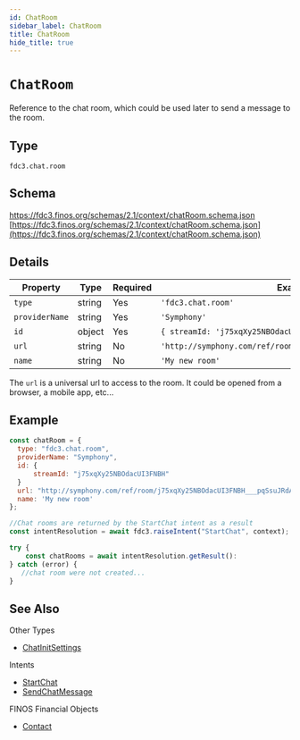 ```yaml
---
id: ChatRoom
sidebar_label: ChatRoom
title: ChatRoom
hide_title: true
---
```

# `ChatRoom`

Reference to the chat room, which could be used later to send a message to the room.

## Type

`fdc3.chat.room`

## Schema

https://fdc3.finos.org/schemas/2.1/context/chatRoom.schema.json [https://fdc3.finos.org/schemas/2.1/context/chatRoom.schema.json](https://fdc3.finos.org/schemas/2.1/context/chatRoom.schema.json)

## Details

| Property    | Type    | Required | Example Value     |
|-------------|---------|----------|-------------------|
| `type`      | string  | Yes      | `'fdc3.chat.room'`  |
| `providerName`      | string  | Yes       | `'Symphony'`      |
| `id`  | object  | Yes       | `{ streamId: 'j75xqXy25NBOdacUI3FNBH', anyOtherKey: 'abcdef'}` |
| `url` | string  | No       | `'http://symphony.com/ref/room/j75xqXy25NBOdacUI3FNBH___pqSsuJRdA'`      |
| `name` | string  | No       | `'My new room'`      |

The `url` is a universal url to access to the room. It could be opened from a browser, a mobile app, etc...

## Example

```js
const chatRoom = {
  type: "fdc3.chat.room",
  providerName: "Symphony",
  id: {
      streamId: "j75xqXy25NBOdacUI3FNBH"
  }
  url: "http://symphony.com/ref/room/j75xqXy25NBOdacUI3FNBH___pqSsuJRdA",
  name: 'My new room'
};

//Chat rooms are returned by the StartChat intent as a result
const intentResolution = await fdc3.raiseIntent("StartChat", context);

try {
    const chatRooms = await intentResolution.getResult():
} catch (error) {
   //chat room were not created...
}
```

## See Also

Other Types
* [ChatInitSettings](ChatInitSettings)

Intents
- [StartChat](../../intents/ref/StartChat)
- [SendChatMessage](../../intents/ref/SendChatMessage)

FINOS Financial Objects
- [Contact](https://fo.finos.org/docs/objects/contact)
